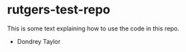 # rutgers-test-repo

This is some text explaining how to use the code in this repo. 

- Dondrey Taylor

